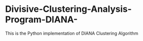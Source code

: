 # Divisive-Clustering-Analysis-Program-DIANA-
This is the Python implementation of DIANA Clustering Algorithm